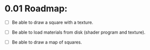 # 0.01 Roadmap:
- [ ] Be able to draw a square with a texture.
- [ ] Be able to load materials from disk (shader program and texture).
- [ ] Be able to draw a map of squares.

